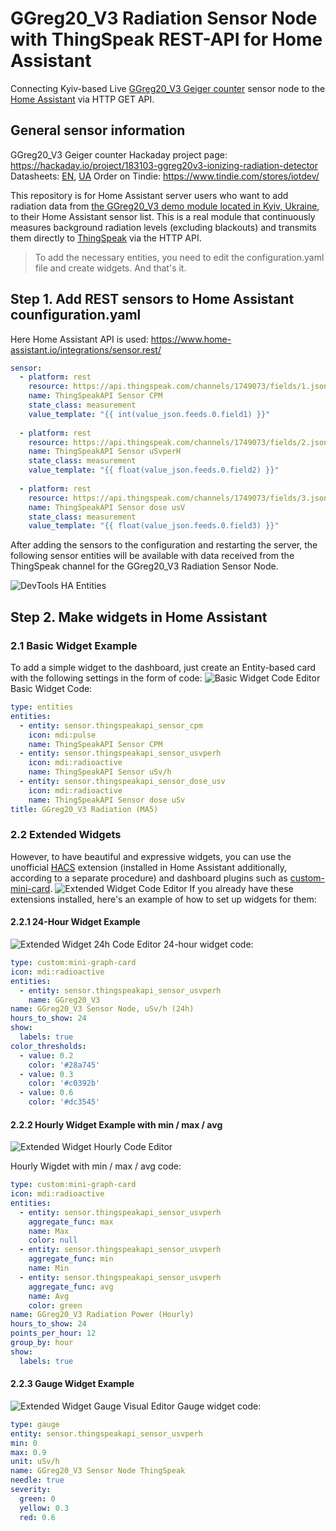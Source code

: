# GGreg20_V3 Radiation Sensor Node with ThingSpeak REST-API for Home Assistant
Connecting Kyiv-based Live [GGreg20_V3 Geiger counter](https://iot-devices.com.ua/en/product/ggreg20_v3-ionizing-radiation-detector-with-geiger-tube-sbm-20/) sensor node to the [Home Assistant](https://www.home-assistant.io/) via HTTP GET API.

## General sensor information
GGreg20_V3 Geiger counter Hackaday project page: https://hackaday.io/project/183103-ggreg20v3-ionizing-radiation-detector
Datasheets: [EN](https://iot-devices.com.ua/wp-content/uploads/2022/02/ggreg20_v3-datasheet-eng.pdf), [UA](https://iot-devices.com.ua/wp-content/uploads/2022/02/ggreg20_v3-datasheet-ukr.pdf)
Order on Tindie: https://www.tindie.com/stores/iotdev/


This repository is for Home Assistant server users who want to add radiation data from [the GGreg20_V3 demo module located in Kyiv, Ukraine](https://twitter.com/GGreg20_V3), to their Home Assistant sensor list.
This is a real module that continuously measures background radiation levels (excluding blackouts) and transmits them directly to [ThingSpeak](https://thingspeak.com/channels/1749073) via the HTTP API.

>To add the necessary entities, you need to edit the configuration.yaml file and create widgets. And that's it.

## Step 1. Add REST sensors to Home Assistant counfiguration.yaml
Here Home Assistant API is used: https://www.home-assistant.io/integrations/sensor.rest/
```yaml
sensor:
  - platform: rest
    resource: https://api.thingspeak.com/channels/1749073/fields/1.json?results=1
    name: ThingSpeakAPI Sensor CPM
    state_class: measurement
    value_template: "{{ int(value_json.feeds.0.field1) }}"
    
  - platform: rest
    resource: https://api.thingspeak.com/channels/1749073/fields/2.json?results=1
    name: ThingSpeakAPI Sensor uSvperH
    state_class: measurement
    value_template: "{{ float(value_json.feeds.0.field2) }}"
    
  - platform: rest
    resource: https://api.thingspeak.com/channels/1749073/fields/3.json?results=1
    name: ThingSpeakAPI Sensor dose usV
    state_class: measurement
    value_template: "{{ float(value_json.feeds.0.field3) }}"
```
After adding the sensors to the configuration and restarting the server, the following sensor entities will be available with data received from the ThingSpeak channel for the GGreg20_V3 Radiation Sensor Node.

![DevTools HA Entities](https://github.com/iotdevicesdev/GGreg20_V3-Kyiv-Radiation-Sensor-ThingSpeak-HomeAssistant/blob/main/ThingSpeak_HA_devTools_entities_2023-02-03.jpg)

## Step 2. Make widgets in Home Assistant
### 2.1 Basic Widget Example
To add a simple widget to the dashboard, just create an Entity-based card with the following settings in the form of code:
![Basic Widget Code Editor](https://github.com/iotdevicesdev/GGreg20_V3-Kyiv-Radiation-Sensor-ThingSpeak-HomeAssistant/blob/main/ThingSpeak_Basic_codeEditor_2023-02-03_191905.jpg)
Basic Widget Code:
```yaml
type: entities
entities:
  - entity: sensor.thingspeakapi_sensor_cpm
    icon: mdi:pulse
    name: ThingSpeakAPI Sensor CPM
  - entity: sensor.thingspeakapi_sensor_usvperh
    icon: mdi:radioactive
    name: ThingSpeakAPI Sensor uSv/h
  - entity: sensor.thingspeakapi_sensor_dose_usv
    icon: mdi:radioactive
    name: ThingSpeakAPI Sensor dose uSv
title: GGreg20_V3 Radiation (MA5)
```

### 2.2 Extended Widgets

However, to have beautiful and expressive widgets, you can use the unofficial [HACS](https://hacs.xyz/docs/setup/prerequisites) extension (installed in Home Assistant additionally, according to a separate procedure) and dashboard plugins such as [custom-mini-card](https://github.com/kalkih/mini-graph-card).
![Extended Widget Code Editor](https://github.com/iotdevicesdev/GGreg20_V3-Kyiv-Radiation-Sensor-ThingSpeak-HomeAssistant/blob/main/ThingSpeak_Extended_2023-02-03_191905.jpg)
If you already have these extensions installed, here's an example of how to set up widgets for them:
#### 2.2.1 24-Hour Widget Example
![Extended Widget 24h Code Editor](https://github.com/iotdevicesdev/GGreg20_V3-Kyiv-Radiation-Sensor-ThingSpeak-HomeAssistant/blob/main/ThingSpeak_Extended-24h_2023-02-03_191905.jpg)
24-hour widget code:
```yaml
type: custom:mini-graph-card
icon: mdi:radioactive
entities:
  - entity: sensor.thingspeakapi_sensor_usvperh
    name: GGreg20_V3
name: GGreg20_V3 Sensor Node, uSv/h (24h)
hours_to_show: 24
show:
  labels: true
color_thresholds:
  - value: 0.2
    color: '#28a745'
  - value: 0.3
    color: '#c0392b'
  - value: 0.6
    color: '#dc3545'
```
#### 2.2.2 Hourly Widget Example with min / max / avg

![Extended Widget Hourly Code Editor](https://github.com/iotdevicesdev/GGreg20_V3-Kyiv-Radiation-Sensor-ThingSpeak-HomeAssistant/blob/main/ThingSpeak_Extended-Hourly_2023-02-03_191905.jpg)

Hourly Wigdet with min / max / avg code:
```yaml
type: custom:mini-graph-card
icon: mdi:radioactive
entities:
  - entity: sensor.thingspeakapi_sensor_usvperh
    aggregate_func: max
    name: Max
    color: null
  - entity: sensor.thingspeakapi_sensor_usvperh
    aggregate_func: min
    name: Min
  - entity: sensor.thingspeakapi_sensor_usvperh
    aggregate_func: avg
    name: Avg
    color: green
name: GGreg20_V3 Radiation Power (Hourly)
hours_to_show: 24
points_per_hour: 12
group_by: hour
show:
  labels: true
```

#### 2.2.3 Gauge Widget Example

![Extended Widget Gauge Visual Editor](https://github.com/iotdevicesdev/GGreg20_V3-Kyiv-Radiation-Sensor-ThingSpeak-HomeAssistant/blob/main/ThingSpeak_Extended-Gauge_2023-02-03_191905.jpg)
Gauge widget code:
```yaml
type: gauge
entity: sensor.thingspeakapi_sensor_usvperh
min: 0
max: 0.9
unit: uSv/h
name: GGreg20_V3 Sensor Node ThingSpeak
needle: true
severity:
  green: 0
  yellow: 0.3
  red: 0.6
```
